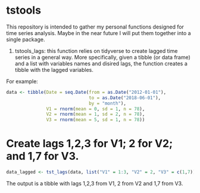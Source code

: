 # tstools
This repository is intended to gather my personal functions designed for time series analysis. Maybe in the near future I will put them together into a single package.

1. tstools_lags: this function relies on tidyverse to create lagged time series in a general way. More specifically, given a tibble (or data frame) and a list with variables names and disired lags, the function creates a tibble with the lagged variables.

For example: 

```r
data <- tibble(Date = seq.Date(from = as.Date("2012-01-01"),
                               to = as.Date("2018-06-01"), 
                               by = "month"),
               V1 = rnorm(mean = 0, sd = 1, n = 78),
               V2 = rnorm(mean = 1, sd = 2, n = 78),
               V3 = rnorm(mean = 5, sd = 1, n = 78))

```

# Create lags 1,2,3 for V1; 2 for V2; and 1,7 for V3.

```r
data_lagged <- tst_lags(data, list("V1" = 1:3, "V2" = 2, "V3" = c(1,7)))
```

The output is a tibble with lags 1,2,3 from V1, 2 from V2 and 1,7 from V3. 
